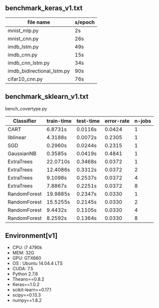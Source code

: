 
## benchmark_keras_v1.txt
|file name                 | s/epoch|
|--------------------------|--------|
|mnist_mlp.py              |     2s |
|mnist_cnn.py              |    26s |
|imdb_lstm.py              |    49s |
|imdb_cnn.py               |    15s |
|imdb_cnn_lstm.py          |    34s |
|imdb_bidirectional_lstm.py|    90s |
|cifar10_cnn.py            |    76s |

## benchmark_sklearn_v1.txt
bench_covertype.py

|Classifier  |train-time|test-time|error-rate|n-jobs|
|------------|----------|---------|----------|------|
|CART        |  6.8731s | 0.0116s |   0.0424 |     1|
|liblinear   |  4.3188s | 0.0072s |   0.2305 |     1| 
|SGD         |  0.2960s | 0.0244s |   0.2315 |     1|
|GaussianNB  |  0.3585s | 0.0419s |   0.4841 |     1|
|ExtraTrees  | 22.0710s | 0.3468s |   0.0372 |     1|
|ExtraTrees  | 12.4086s | 0.3312s |   0.0372 |     2|
|ExtraTrees  |  9.1098s | 0.2537s |   0.0372 |     4|
|ExtraTrees  |  7.8867s | 0.2251s |   0.0372 |     8|
|RandomForest| 19.9885s | 0.2347s |   0.0330 |     1|
|RandomForest| 15.5255s | 0.2145s |   0.0330 |     2|
|RandomForest|  9.4432s | 0.1105s |   0.0330 |     4|
|RandomForest|  8.2592s | 0.1364s |   0.0330 |     8|

## Environment[v1]
* CPU: i7 4790k
* MEM: 32G
* GPU: GTX660
* OS : Ubuntu 14.04.4 LTS
* CUDA: 7.5
* Python 2.7.6
* Theano==0.8.2
* Keras==1.0.2
* scikit-learn==0.17.1
* scipy==0.13.3
* numpy==1.8.2